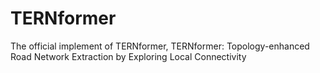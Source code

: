 # TERNformer
The official implement of TERNformer, TERNformer: Topology-enhanced Road Network Extraction by Exploring Local Connectivity
